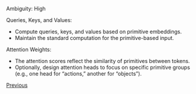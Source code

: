 Ambiguity: High

Queries, Keys, and Values:
- Compute queries, keys, and values based on primitive embeddings.
- Maintain the standard computation for the primitive-based input.

Attention Weights:
- The attention scores reflect the similarity of primitives between tokens.
- Optionally, design attention heads to focus on specific primitive groups (e.g., one head for “actions,” another for “objects”).

[Previous](Extrapolating-Embeddings-to-Subtokens)